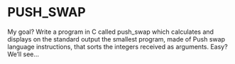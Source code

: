 # PUSH_SWAP
My goal? Write a program in C called push_swap which calculates and displays on the standard output the smallest program, made of Push swap language instructions, that sorts the integers received as arguments. Easy? We’ll see...

